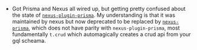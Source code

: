 ---
---

- Got Prisma and Nexus all wired up, but getting pretty confused about the state of [`nexus-plugin-prisma`](https://github.com/graphql-nexus/nexus-plugin-prisma). My understanding is that it was maintained by nexus but now deprecated to be replaced by [`nexus-prisma`](https://github.com/prisma/nexus-prisma#roadmap), which does not have parity with `nexus-plugin-prisma`, most fundamentally `t.crud` which automagically creates a crud api from your gql scheama.
